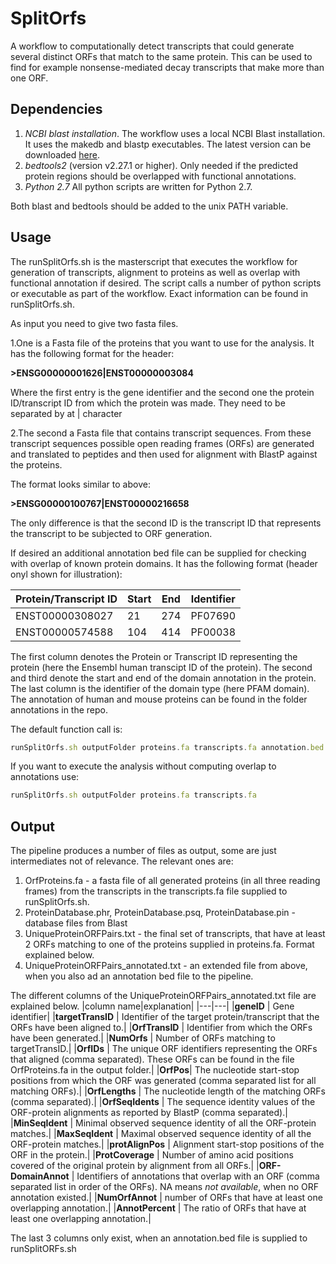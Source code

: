 # SplitOrfs
A workflow to computationally detect transcripts that could generate several distinct ORFs that match to the same protein. This can be used to find for example nonsense-mediated decay transcripts that make more than one ORF.

## Dependencies

1) *NCBI blast installation*. The workflow uses a local NCBI Blast installation. It uses the makedb and blastp executables. The latest version can be downloaded [here](https://blast.ncbi.nlm.nih.gov/Blast.cgi).
2) *bedtools2* (version v2.27.1 or higher). Only needed if the predicted protein regions should be overlapped with functional annotations.
3) *Python 2.7* All python scripts are written for Python 2.7.

Both blast and bedtools should be added to the unix PATH variable.


## Usage 

The runSplitOrfs.sh is the masterscript that executes the workflow for generation of transcripts, alignment to proteins as well as overlap with functional annotation if desired. The script calls a number of python scripts or executable as part of the workflow. Exact information can be found in runSplitOrfs.sh. 

As input you need to give two fasta files. 

1.One is a Fasta file of the proteins that you want to use for the analysis. It has the following format for the header: 

**>ENSG00000001626|ENST00000003084**

Where the first entry is the gene identifier and the second one the protein ID/transcript ID from which the protein was made. They need to be separated by at | character

2.The second a Fasta file that contains transcript sequences. From these transcript sequences possible open reading frames (ORFs) are generated and translated to peptides and then used for alignment with BlastP against the proteins.

The format looks similar to above:

**>ENSG00000100767|ENST00000216658**

The only difference is that the second ID is the transcript ID that represents the transcript to be subjected to ORF generation.

If desired an additional annotation bed file can be supplied for checking with overlap of known protein domains. It has the following format (header onyl shown for illustration):

|Protein/Transcript ID   | Start   | End   | Identifier  |
|---|---|---|---|
|ENST00000308027| 21  |    274  |   PF07690|
|ENST00000574588|104 |    414   |  PF00038|

The first column denotes the Protein or Transcript ID representing the protein (here the Ensembl human transcipt ID of the protein). The second and third denote the start and end of the domain annotation in the protein. The last column is the identifier of the domain type (here PFAM domain). The annotation of human and mouse proteins can be found in the folder annotations in the repo.

The default function call is:

```javascript
runSplitOrfs.sh outputFolder proteins.fa transcripts.fa annotation.bed

```

If you want to execute the analysis without computing overlap to annotations use:


```javascript
runSplitOrfs.sh outputFolder proteins.fa transcripts.fa

```

## Output
The pipeline produces a number of files as output, some are just intermediates not of relevance. The relevant ones are:

1. OrfProteins.fa -  a fasta file of all generated proteins (in all three reading frames) from the transcripts in the transcripts.fa file supplied to runSplitOrfs.sh.
2. ProteinDatabase.phr, ProteinDatabase.psq, ProteinDatabase.pin - database files from Blast
3. UniqueProteinORFPairs.txt - the final set of transcripts, that have at least 2 ORFs matching to one of the proteins supplied in proteins.fa. Format explained below.
4. UniqueProteinORFPairs_annotated.txt - an extended file from above, when you also ad an annotation bed file to the pipeline.

The different columns of the UniqueProteinORFPairs_annotated.txt file are explained below.
|column name|explanation|
|---|---|
|**geneID** | Gene identifier|
|**targetTransID** | Identifier of the target protein/transcript that the ORFs have been aligned to.|
|**OrfTransID** | Identifier from which the ORFs have been generated.|
|**NumOrfs** | Number of ORFs matching to targetTransID.|
|**OrfIDs** | The unique ORF identifiers representing the ORFs that aligned (comma separated). These ORFs can be found in the file OrfProteins.fa in the output folder.|
|**OrfPos**| The nucleotide start-stop positions from which the ORF was generated (comma separated list for all matching ORFs).|
|**OrfLengths** | The nucleotide length of the matching ORFs (comma separated).|
|**OrfSeqIdents** | The sequence identity values of the ORF-protein alignments as reported by BlastP (comma separated).|
|**MinSeqIdent** | Minimal observed sequence identity of all the ORF-protein matches.|
|**MaxSeqIdent** | Maximal observed sequence identity of all the ORF-protein matches.|
|**protAlignPos** | Alignment start-stop positions of the ORF in the protein.|
|**ProtCoverage** | Number of amino acid positions covered of the original protein by alignment from all ORFs.|
|**ORF-DomainAnnot** | Identifiers of annotations that overlap with an ORF (comma separated list in order of the ORFs). NA means *not available*, when no ORF annotation existed.|
|**NumOrfAnnot** | number of ORFs that have at least one overlapping annotation.|
|**AnnotPercent** | The ratio of ORFs that have at least one overlapping annotation.|

The last 3 columns only exist, when an annotation.bed file is supplied to runSplitORFs.sh
